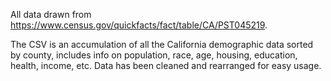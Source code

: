 All data drawn from https://www.census.gov/quickfacts/fact/table/CA/PST045219.

The CSV is an accumulation of all the California demographic data sorted by county, includes info on population, race, age, housing, education, health, income, etc. Data has been cleaned and rearranged for easy usage.
